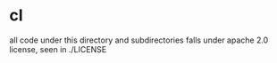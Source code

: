 # cl

all code under this directory and subdirectories falls under apache 2.0 license, seen in ./LICENSE
